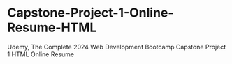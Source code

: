 # Capstone-Project-1-Online-Resume-HTML
Udemy, The Complete 2024 Web Development Bootcamp Capstone Project 1 HTML Online Resume
